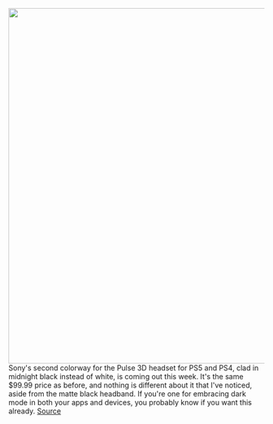 <img src='https://cdn.vox-cdn.com/thumbor/r2aek04ja_EltHx7Nm0T6iZth3I=/0x0:2040x1360/1200x800/filters:focal(857x517:1183x843)/cdn.vox-cdn.com/uploads/chorus_image/image/70009985/pulse3dmidnightblack.0.jpg' width='700px' /><br/>
Sony's second colorway for the Pulse 3D headset for PS5 and PS4, clad in midnight black instead of white, is coming out this week. It's the same $99.99 price as before, and nothing is different about it that I've noticed, aside from the matte black headband. If you're one for embracing dark mode in both your apps and devices, you probably know if you want this already.
<a href='https://www.theverge.com/2021/10/18/22726875/sony-ps5-playstation-5-ps4-pulse-3d-midnight-black-gaming-headset-features'> Source <a/>